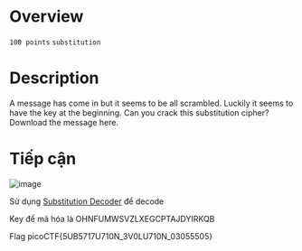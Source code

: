 # Overview #
`100 points` `substitution`

# Description #
A message has come in but it seems to be all scrambled. Luckily it seems to have the key at the beginning. Can you crack this substitution cipher?
Download the message here.

# Tiếp cận
![image](https://github.com/hgiang20/PicoCTF_Writeup/assets/130575510/58da7110-a136-48de-a33a-4679bbb99567)

Sử dụng [ Substitution Decoder](https://www.dcode.fr/monoalphabetic-substitution) để decode

Key để mã hóa là OHNFUMWSVZLXEGCPTAJDYIRKQB 

Flag picoCTF{5UB5717U710N_3V0LU710N_03055505}
